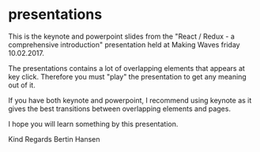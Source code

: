 # presentations
This is the keynote and powerpoint slides from the "React / Redux - a comprehensive introduction" presentation held at Making Waves friday 10.02.2017.

The presentations contains a lot of overlapping elements that appears at key click.
Therefore you must "play" the presentation to get any meaning out of it.

If you have both keynote and powerpoint, I recommend using keynote as it gives the best transitions between overlapping elements and pages.

I hope you will learn something by this presentation.

Kind Regards
Bertin Hansen
